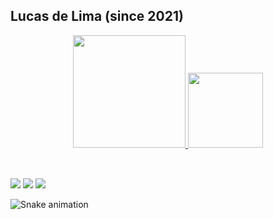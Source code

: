 ## Lucas de Lima (since 2021)

<div align="center">
  <a href="https://github.com/llima-rbi">
  <img height="180em" src="https://github-readme-stats.vercel.app/api?username=llima-rbi&show_icons=true&theme=dark&include_all_commits=true&count_private=true"/>
  <img height="120em" src="https://github-readme-stats.vercel.app/api/top-langs/?username=llima-rbi&layout=compact&langs_count=7&theme=dark"/>
</div>
<div style="display: inline_block"><br>
</div>

  ##

<div>
  <a href="https://www.linkedin.com/in/llima-santos/" target="_blank"><img src="https://img.shields.io/badge/-LinkedIn-%230077B5?style=for-the-badge&logo=linkedin&logoColor=white" target="_blank"></a>
  <a href="https://www.facebook.com/lucas.dlima.santos/" target="_blank"><img src="https://img.shields.io/badge/Facebook-1877F2?style=for-the-badge&logo=facebook&logoColor=white" target="_blank"></a>
  <a href = "mailto:lucas.santos-eng@outlook.com"><img src="https://img.shields.io/badge/Microsoft_Outlook-0078D4?style=for-the-badge&logo=microsoft-outlook&logoColor=white" target="_blank"></a>

  ![Snake animation](https://github.com/llima-rbi/llima-rbi/blob/output/github-contribution-grid-snake.svg)

</div>
